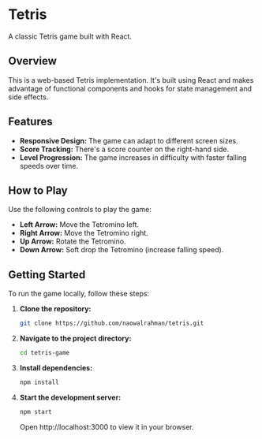 # Tetris

A classic Tetris game built with React.

## Overview

This is a web-based Tetris implementation. It's built using React and makes advantage of functional components and hooks for state management and side effects.

## Features

*   **Responsive Design:** The game can adapt to different screen sizes.
*   **Score Tracking:** There's a score counter on the right-hand side.
*   **Level Progression:** The game increases in difficulty with faster falling speeds over time.

## How to Play

Use the following controls to play the game:

*   **Left Arrow:** Move the Tetromino left.
*   **Right Arrow:** Move the Tetromino right.
*   **Up Arrow:** Rotate the Tetromino.
*   **Down Arrow:** Soft drop the Tetromino (increase falling speed).

## Getting Started

To run the game locally, follow these steps:

1.  **Clone the repository:**

    ```bash
    git clone https://github.com/naowalrahman/tetris.git
    ```
2.  **Navigate to the project directory:**

    ```bash
    cd tetris-game
    ```
3.  **Install dependencies:**

    ```bash
    npm install
    ```
4.  **Start the development server:**

    ```bash
    npm start
    ```

    Open http://localhost:3000 to view it in your browser.
